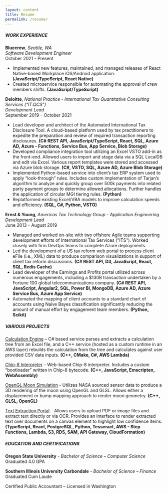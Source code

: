 ```yaml
---
layout: content
title: Resume
permalink: /resume/
---
```


##### WORK EXPERIENCE  
**Bluecrew**, *Seattle, WA*  
*Software Development Engineer*  
October 2021 - Present
  - Implemented new features, maintained, and managed releases of React Native-based Workplace iOS/Android 
application. **(JavaScript/TypeScript, React Native)**
  - Created microservice responsible for automating the approval of crew members shifts. **(JavaScript/TypeScript)**

**Deloitte**, *National Practice - International Tax Quantitative Consulting Services (“IT.QCS”)*  
*Development Lead*  
September 2019 – October 2021  
  -  Lead developer and architect of the Automated International Tax Disclosure Tool.  A cloud-based platform used by tax practitioners to expedite the preparation and review of required transaction reporting disclosures. **(C# REST API, JavaScript/TypeScript, React, SQL, Azure AD, Azure - Functions, Service Bus, App Service, Blob Storage)**
  -  Developed compliance integration tool utilizing an Excel VSTO add-in as the front-end.  Allowed users to import and stage data via a SQL LocalDB and edit via Excel.  Various report templates were stored and accessed via Azure blob storage. **(C#, VSTO, SQL, Azure AD, Azure Blob Storage)**
  -  Implemented Python-based service into client’s tax ERP system used to apply “look-through” rules.  Includes custom implementation of Tarjan’s algorithm to analyze and quickly group over 500k payments into related party payment groups to determine allowed allocations.  Further handles the application of circular MGI tiering rules. **(Python)**
  -  Replatformed existing Excel/VBA models to improve calculation speeds and efficiency. **(SQL, C#, Python, VSTO)**  

**Ernst & Young**, *Americas Tax Technology Group - Application Engineering*  
*Development Lead*  
June 2013 – August 2019  
  -  Managed and worked on-site with two offshore Agile teams supporting development efforts of International Tax Services ("ITS"). Worked closely with firm DevOps teams to complete Azure deployments.
  -  Led the development of a US tax reform web portal to process client eFile (i.e., XML) data to produce comparison visualizations in support of client tax reform discussions. **(C# REST API, D3, JavaScript, React, SQL, Redis Cache)**
  -  Lead developer of the Earnings and Profits portal utilized across numerous engagements, including a $130B transaction undertaken by a Fortune 100 global telecommunications company. **(C# REST API, JavaScript, Angular2, SQL, Power BI, MongoDB, Azure AD, Azure Service Bus, Azure App Service)**
  - Automated the mapping of client accounts to a standard chart of accounts using Naive Bayes classification significantly reducing the amount of manual effort by engagement team members. **(Python, Scikit)**  

##### VARIOUS PROJECTS
[Calculation Engine](/projects/2021/05/09/calculationengine.html) – C# based service parses and extracts a calculation tree from an Excel file, and a C++ service (hosted as a custom runtime in an AWS layer) rebuilds the calculation from the tree and calculates against user provided CSV data inputs. **(C++, CMake, C#, AWS Lambda)**

[Chip-8 Interpreter](https://www.ericcolvinmorgan.com/Chip8Emulation/) – Web-based Chip-8 interpreter.  Includes a custom “bootloader” written in Chip-8 bytecode. **(C++, JavaScript, Emscripten, WebAssembly)**

[OpenGL Moon Simulation](/projects/2021/07/24/moonsimulation.html) - Utilizes NASA sourced sensor data to produce a 3D rendering of the moon using OpenGL and GLSL.  Allows either a displacement or bump mapping approach to render moon geometry.  **(C++, GLSL, OpenGL)**

[Text Extraction Portal](/projects/2021/06/20/textextraction.html) – Allows users to upload PDF or image files and extract text directly or via OCR.  Provides an interface to render extracted text over documents on a canvas element to highlight low confidence items. **(TypeScript, React, PostgreSQL, Python, Tesseract, AWS - Step Functions, Lambda, S3, RDS, SAM, API Gateway, CloudFormation)**


##### EDUCATION AND CERTIFICATIONS
**Oregon State University** - *Bachelor of Science – Computer Science*  
Graduated 4.0 GPA

**Southern Illinois University Carbondale** - *Bachelor of Science – Finance*  
Graduated Cum Laude  

Certified Public Accountant – Licensed in Washington
